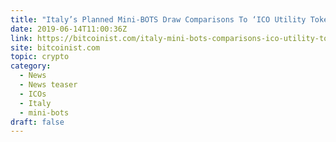 ```yaml
---
title: "Italy’s Planned Mini-BOTS Draw Comparisons To ‘ICO Utility Tokens’"
date: 2019-06-14T11:00:36Z
link: https://bitcoinist.com/italy-mini-bots-comparisons-ico-utility-tokens/?utm_medium=RSS&utm_source=hune
site: bitcoinist.com
topic: crypto
category:
  - News
  - News teaser
  - ICOs
  - Italy
  - mini-bots
draft: false
---
```

